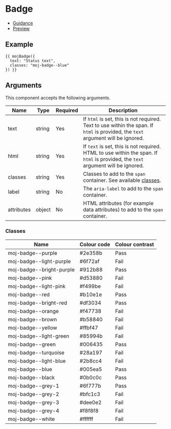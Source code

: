# Badge

- [Guidance](https://mojdt-design-system.herokuapp.com/components/badge)
- [Preview](https://mojdt-frontend.herokuapp.com/components/badge)

## Example

```
{{ mojBadge({
  text: "Status text",
  classes: "moj-badge--blue"
}) }}
```

## Arguments

This component accepts the following arguments.

|Name|Type|Required|Description|
|---|---|---|---|
|text|string|Yes|If `html` is set, this is not required. Text to use within the span. If `html` is provided, the `text` argument will be ignored.|
|html|string|Yes|If `text` is set, this is not required. HTML to use within the span. If `html` is provided, the `text` argument will be ignored.|
|classes|string|Yes|Classes to add to the `span` container. See available [classes](#classes).|
|label|string|No|The `aria-label` to add to the `span` container.|
|attributes|object|No|HTML attributes (for example data attributes) to add to the `span` container.|

### Classes

|Name|Colour code|Colour contrast|
|---|---|---|
|moj-badge--purple|#2e358b|Pass|
|moj-badge--light-purple|#6f72af|Fail|
|moj-badge--bright-purple|#912b88|Pass|
|moj-badge--pink|#d53880|Fail|
|moj-badge--light-pink|#f499be|Fail|
|moj-badge--red|#b10e1e|Pass|
|moj-badge--bright-red|#df3034|Pass|
|moj-badge--orange|#f47738|Fail|
|moj-badge--brown|#b58840|Fail|
|moj-badge--yellow|#ffbf47|Fail|
|moj-badge--light-green|#85994b|Fail|
|moj-badge--green|#006435|Pass|
|moj-badge--turquoise|#28a197|Fail|
|moj-badge--light-blue|#2b8cc4|Fail|
|moj-badge--blue|#005ea5|Pass|
|moj-badge--black|#0b0c0c|Pass|
|moj-badge--grey-1|#6f777b|Pass|
|moj-badge--grey-2|#bfc1c3|Fail|
|moj-badge--grey-3|#dee0e2|Fail|
|moj-badge--grey-4|#f8f8f8|Fail|
|moj-badge--white|#ffffff|Fail|
